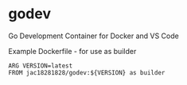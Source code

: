 # godev

Go Development Container for Docker and VS Code

Example Dockerfile - for use as builder

```
ARG VERSION=latest
FROM jac18281828/godev:${VERSION} as builder
```

